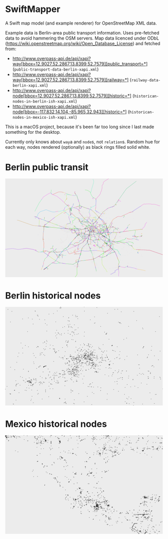 # SwiftMapper

A Swift map model (and example renderer) for OpenStreetMap XML data.

Example data is Berlin-area public transport information. Uses pre-fetched data to avoid hammering the OSM servers. Map data licenced under ODbL (https://wiki.openstreetmap.org/wiki/Open_Database_License) and fetched from:

* http://www.overpass-api.de/api/xapi?way[bbox=12.9027,52.2867,13.8399,52.7579][public_transport=*] (`public-transport-data-berlin-xapi.xml`)
* http://www.overpass-api.de/api/xapi?way[bbox=12.9027,52.2867,13.8399,52.7579][railway=*] (`railway-data-berlin-xapi.xml`)
* http://www.overpass-api.de/api/xapi?node[bbox=12.9027,52.2867,13.8399,52.7579][historic=*] (`historican-nodes-in-berlin-ish-xapi.xml`)
* http://www.overpass-api.de/api/xapi?node[bbox=-117.832,14.104,-85.965,32.943][historic=*] (`historican-nodes-in-mexico-ish-xapi.xml`)

This is a macOS project, because it's been far too long since I last made something for the desktop.

Currently only knows about `way`a and `node`s, not `relation`s. Random hue for each way, nodes rendered (optionally) as black rings filled solid white.

# Berlin public transit

![Berlin public transit map](Berlin-public-transport-infrastructure.png?raw=true "Berlin public transit map")

# Berlin historical nodes

![Berlin historical node map](Berlin-historical-nodes.png?raw=true "Berlin historical nodes")

# Mexico historical nodes

![Mexico public transit map](Mexico-area-historical-nodes.png?raw=true "Mexico historical nodes")
